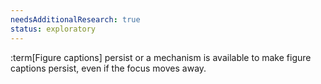 ```yaml
---
needsAdditionalResearch: true
status: exploratory
---
```


:term[Figure captions] persist or a mechanism is available to make figure captions persist, even if the focus moves away.
